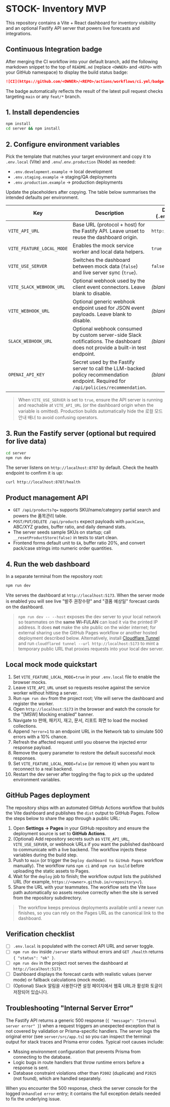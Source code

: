 # STOCK- Inventory MVP

This repository contains a Vite + React dashboard for inventory visibility and an optional Fastify API server that powers live forecasts and integrations.

## Continuous Integration badge

After merging the CI workflow into your default branch, add the following markdown snippet to the top of `README.md` (replace `<OWNER>` and `<REPO>` with your GitHub namespace) to display the build status badge:

```md
![CI](https://github.com/<OWNER>/<REPO>/actions/workflows/ci.yml/badge.svg)
```

The badge automatically reflects the result of the latest pull request checks targeting `main` or any `feat/*` branch.

## 1. Install dependencies

```bash
npm install
cd server && npm install
```

## 2. Configure environment variables

Pick the template that matches your target environment and copy it to `.env.local` (Vite) and `.env`/`.env.production` (Node) as needed:

- `.env.development.example` &rarr; local development
- `.env.staging.example` &rarr; staging/QA deployments
- `.env.production.example` &rarr; production deployments

Update the placeholders after copying. The table below summarises the intended defaults per environment.

| Key | Description | Development (`.env.development`) | Staging (`.env.staging`) | Production (`.env.production`) |
| --- | --- | --- | --- | --- |
| `VITE_API_URL` | Base URL (protocol + host) for the Fastify API. Leave unset to reuse the dashboard origin. | `http://localhost:8787` | `https://staging-api.stockwise.example.com` | `https://api.stockwise.example.com` |
| `VITE_FEATURE_LOCAL_MODE` | Enables the mock service worker and local data helpers. | `true` | `false` | `false` |
| `VITE_USE_SERVER` | Switches the dashboard between mock data (`false`) and live server sync (`true`). | `false` | `true` | `true` |
| `VITE_SLACK_WEBHOOK_URL` | Optional webhook used by the client event connectors. Leave blank to disable. | _(blank)_ | `https://hooks.slack.com/services/T00000000/B00000000/STAGINGTOKEN` | `https://hooks.slack.com/services/T00000000/B00000000/PRODUCTIONTOKEN` |
| `VITE_WEBHOOK_URL` | Optional generic webhook endpoint used for JSON event payloads. Leave blank to disable. | _(blank)_ | `https://staging-hooks.stockwise.example.com/integrations` | `https://hooks.stockwise.example.com/integrations` |
| `SLACK_WEBHOOK_URL` | Optional webhook consumed by custom server-side Slack notifications. The dashboard does not provide a built-in test endpoint. | _(blank)_ | `https://hooks.slack.com/services/T00000000/B00000000/STAGINGTOKEN` | `https://hooks.slack.com/services/T00000000/B00000000/PRODUCTIONTOKEN` |
| `OPENAI_API_KEY` | Secret used by the Fastify server to call the LLM-backed policy recommendation endpoint. Required for `/api/policies/recommendation`. | _(blank)_ | _(set via environment secret)_ | _(set via environment secret)_ |
> When `VITE_USE_SERVER` is set to `true`, ensure the API server is running and reachable at `VITE_API_URL` (or the dashboard origin when the variable is omitted). Production builds automatically hide the 로컬 모드 안내 배너 to avoid confusing operators.

## 3. Run the Fastify server (optional but required for live data)

```bash
cd server
npm run dev
```

The server listens on `http://localhost:8787` by default. Check the health endpoint to confirm it is up:

```bash
curl http://localhost:8787/health
```

## Product management API
- `GET /api/products?q=` supports SKU/name/category partial search and powers the 품목관리 table.
- `POST/PUT/DELETE /api/products` expect payloads with `packCase`, ABC/XYZ grades, buffer ratio, and daily demand stats.
- The server seeds sample SKUs on startup; call `__resetProductStore(false)` in tests to start clean.
- Frontend forms default unit to `EA`, buffer ratio 20%, and convert pack/case strings into numeric order quantities.

## 4. Run the web dashboard

In a separate terminal from the repository root:

```bash
npm run dev
```

Vite serves the dashboard at `http://localhost:5173`. When the server mode is enabled you will see live "발주 권장수량" and "결품 예상일" forecast cards on the dashboard.

> `npm run dev -- --host` exposes the dev server to your local network so teammates on the **same Wi-Fi/LAN** can load it via the printed IP address. It does **not** make the site public on the wider internet; for external sharing use the GitHub Pages workflow or another hosted deployment described below. Alternatively, install [Cloudflare Tunnel](https://developers.cloudflare.com/cloudflare-one/connections/connect-networks/downloads/) and run `cloudflared tunnel --url http://localhost:5173` to mint a temporary public URL that proxies requests into your local dev server.

## Local mock mode quickstart
1. Set `VITE_FEATURE_LOCAL_MODE=true` in your `.env.local` file to enable the browser mocks.
2. Leave `VITE_API_URL` unset so requests resolve against the service worker without hitting a server.
3. Run `npm run dev` from the project root; Vite will serve the dashboard and register the worker.
4. Open `http://localhost:5173` in the browser and watch the console for the "[MSW] Mocking enabled" banner.
5. Navigate to 판매, 패키지, 재고, 문서, 리포트 화면 to load the mocked collections.
6. Append `?error=1` to an endpoint URL in the Network tab to simulate 500 errors with a 10% chance.
7. Refresh the affected request until you observe the injected error response payload.
8. Remove the query parameter to restore the default successful mock responses.
9. Set `VITE_FEATURE_LOCAL_MODE=false` (or remove it) when you want to reconnect to a real backend.
10. Restart the dev server after toggling the flag to pick up the updated environment variables.

## GitHub Pages deployment

The repository ships with an automated GitHub Actions workflow that builds the Vite dashboard and publishes the `dist` output to
GitHub Pages. Follow the steps below to share the app through a public URL:

1. Open **Settings → Pages** in your GitHub repository and ensure the deployment source is set to **GitHub Actions**.
2. (Optional) Add repository secrets such as `VITE_API_URL`, `VITE_USE_SERVER`, or webhook URLs if you want the published
   dashboard to communicate with a live backend. The workflow injects these variables during the build step.
3. Push to `main` (or trigger the `Deploy dashboard to GitHub Pages` workflow manually). The workflow runs `npm ci` and
   `npm run build` before uploading the static assets to Pages.
4. Wait for the `deploy` job to finish; the workflow output lists the published URL (for example,
   `https://<owner>.github.io/<repository>/`).
5. Share the URL with your teammates. The workflow sets the Vite `base` path automatically so assets resolve correctly when the
   site is served from the repository subdirectory.

> The workflow keeps previous deployments available until a newer run finishes, so you can rely on the Pages URL as the
> canonical link to the dashboard.

## Verification checklist

- [ ] `.env.local` is populated with the correct API URL and server toggle.
- [ ] `npm run dev` inside `/server` starts without errors and `GET /health` returns `{ "status": "ok" }`.
- [ ] `npm run dev` in the project root serves the dashboard at `http://localhost:5173`.
- [ ] Dashboard displays the forecast cards with realistic values (server mode) or fallback calculations (mock mode).
- [ ] (Optional) Slack 알림을 사용한다면 설정 페이지에서 웹훅 URL과 활성화 토글이 저장되어 있습니다.

## Troubleshooting "Internal Server Error"

The Fastify API returns a generic 500 response (`{ "message": "Internal server error" }`) when a request triggers an unexpected
exception that is not covered by validation or Prisma-specific handlers. The server logs the original error (see
`server/src/app.ts`) so you can inspect the terminal output for stack traces and Prisma error codes. Typical root causes include:

- Missing environment configuration that prevents Prisma from connecting to the database.
- Logic bugs in route handlers that throw runtime errors before a response is sent.
- Database constraint violations other than `P2002` (duplicate) and `P2025` (not found), which are handled separately.

When you encounter the 500 response, check the server console for the logged `Unhandled error` entry; it contains the full
exception details needed to fix the underlying issue.
